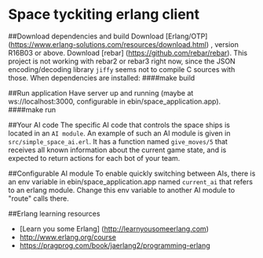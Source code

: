 # Space tyckiting erlang client

##Download dependencies and build
Download [Erlang/OTP] (https://www.erlang-solutions.com/resources/download.html)
, version R16B03 or above. Download [rebar] (https://github.com/rebar/rebar).
This project is not working with rebar2 or rebar3 right now, since the JSON
encoding/decoding library `jiffy` seems not to compile C sources with those.
When dependencies are installed:
####make build

##Run application
Have server up and running (maybe at ws://localhost:3000, configurable
in ebin/space_application.app).
####make run

##Your AI code
The specific AI code that controls the space ships is located in
an `AI module`. An example of such an AI module
is given in `src/simple_space_ai.erl`. It has a function named
`give_moves/5` that receives all known information about the
current game state, and is expected to return actions for each
bot of your team.

##Configurable AI module
To enable quickly switching between AIs, there is an env variable
in ebin/space_application.app named `current_ai` that refers to
an erlang module. Change this env variable to another AI module
to "route" calls there.

##Erlang learning resources
* [Learn you some Erlang] (http://learnyousomeerlang.com)
* http://www.erlang.org/course
* https://pragprog.com/book/jaerlang2/programming-erlang

